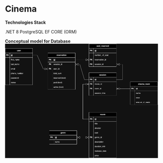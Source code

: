 # Cinema

**Technologies Stack**

.NET 8 
PostgreSQL
EF CORE (ORM)



**Conceptual model for Database**
![alt text](image-2.png)